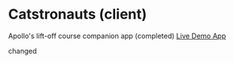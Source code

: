 # Catstronauts (client)

Apollo's lift-off course companion app (completed)
[Live Demo App](https://lift-off-client-demo.netlify.app/)

changed
